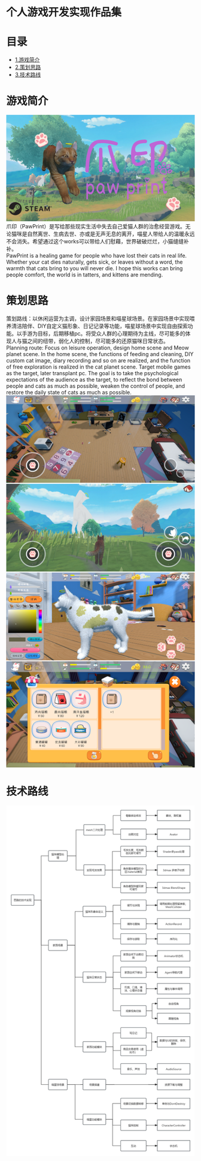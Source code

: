 # 个人游戏开发实现作品集
# 目录
- [1.游戏简介](#游戏简介)
- [2.策划思路](#策划思路)
- [3.技术路线](#技术路线)
# 游戏简介
<div align=center>
<img src=img/figure_steam.png>
</div>  
爪印（PawPrint）是写给那些现实生活中失去自己爱猫人群的治愈经营游戏。无论猫咪是自然离世、生病去世、亦或是无声无息的离开，喵星人带给人的温暖永远不会消失。希望通过这个works可以带给人们慰藉，世界破破烂烂，小猫缝缝补补。</br>
PawPrint is a healing game for people who have lost their cats in real life. Whether your cat dies naturally, gets sick, or leaves without a word, the warmth that cats bring to you will never die. I hope this works can bring people comfort, the world is in tatters, and kittens are mending.

# 策划思路
策划路线：以休闲运营为主调，设计家园场景和喵星球场景。在家园场景中实现喂养清洁陪伴、DIY自定义猫形象、日记记录等功能，喵星球场景中实现自由探索功能。以手游为目标，后期移植pc。将受众人群的心理期待为主线，尽可能多的体现人与猫之间的纽带，弱化人的控制，尽可能多的还原猫咪日常状态。  
Planning route: Focus on leisure operation, design home scene and Meow planet scene. In the home scene, the functions of feeding and cleaning, DIY custom cat image, diary recording and so on are realized, and the function of free exploration is realized in the cat planet scene. Target mobile games as the target, later transplant pc. The goal is to take the psychological expectations of the audience as the target, to reflect the bond between people and cats as much as possible, weaken the control of people, and restore the daily state of cats as much as possible.  
![image](img/homescene.jpg)
![image](img/planetscene.jpg)
![image](img/graffi.jpg)
![image](img/shop1.png)

# 技术路线
![image](img/process1.png)

